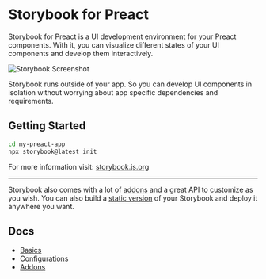 # Storybook for Preact

Storybook for Preact is a UI development environment for your Preact components.
With it, you can visualize different states of your UI components and develop them interactively.

![Storybook Screenshot](https://github.com/storybookjs/storybook/blob/main/media/storybook-intro.gif)

Storybook runs outside of your app.
So you can develop UI components in isolation without worrying about app specific dependencies and requirements.

## Getting Started

```sh
cd my-preact-app
npx storybook@latest init
```

For more information visit: [storybook.js.org](https://storybook.js.org)

---

Storybook also comes with a lot of [addons](https://storybook.js.org/addons) and a great API to customize as you wish.
You can also build a [static version](https://storybook.js.org/docs/preact/sharing/publish-storybook) of your Storybook and deploy it anywhere you want.

## Docs

- [Basics](https://storybook.js.org/docs/preact/get-started)
- [Configurations](https://storybook.js.org/docs/preact/configure)
- [Addons](https://storybook.js.org/docs/preact/configure/storybook-addons)
